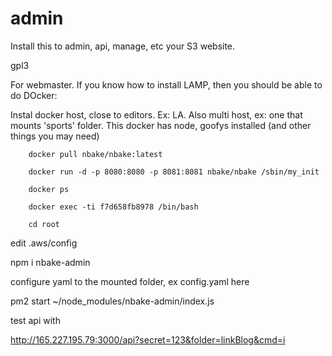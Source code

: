 # admin

Install this to admin, api, manage, etc your S3 website.


gpl3

For webmaster. If you know how to install LAMP, then you should be able to do DOcker:

Instal docker host, close to editors. Ex: LA.
Also multi host, ex: one that mounts 'sports' folder.
This docker has node, goofys installed (and other things you may need)


		docker pull nbake/nbake:latest

		docker run -d -p 8080:8080 -p 8081:8081 nbake/nbake /sbin/my_init

		docker ps

		docker exec -ti f7d658fb8978 /bin/bash

		cd root

edit .aws/config

npm i nbake-admin

configure yaml to the mounted folder, ex config.yaml here

pm2 start ~/node_modules/nbake-admin/index.js

test api with

http://165.227.195.79:3000/api?secret=123&folder=linkBlog&cmd=i


